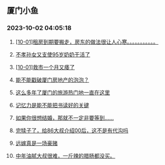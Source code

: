 ## 厦门小鱼 
### 2023-10-02 04:05:18

1. [[10-01]租房到期要搬走，房东的做法很让人心寒。。。。。。。。。。。](http://bbs.xmfish.com/read-htm-tid-18081715.html)

2. [不孝孙女又支使95岁奶奶干活了](http://bbs.xmfish.com/read-htm-tid-18081643.html)

3. [[10-01]救市一个月又痿了](http://bbs.xmfish.com/read-htm-tid-18081712.html)

4. [能不能戳破厦门房地产的泡泡？](http://bbs.xmfish.com/read-htm-tid-18081723.html)

5. [这么多年了厦门的旅游热门地一直在这里](http://bbs.xmfish.com/read-htm-tid-18081709.html)

6. [记忆力是能不能把书读好的关键](http://bbs.xmfish.com/read-htm-tid-18081679.html)

7. [如果你很想结婚，那就不一定非要等到……](http://bbs.xmfish.com/read-htm-tid-18081716.html)

8. [完犊子了，给86大叔介绍00后，这不是有代沟吗](http://bbs.xmfish.com/read-htm-tid-18081637.html)

9. [远嫁真是一场豪赌](http://bbs.xmfish.com/read-htm-tid-18081705.html)

10. [中年油腻大叔很难，一斤辣的腊肠都没买。](http://bbs.xmfish.com/read-htm-tid-18081719.html)

